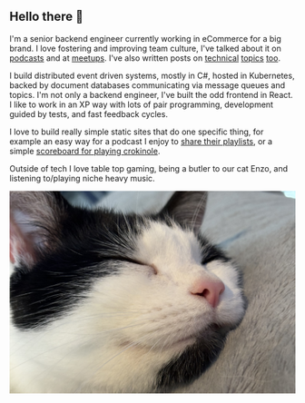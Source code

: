 ## Hello there 👋

I'm a senior backend engineer currently working in eCommerce for a big brand. I love fostering and improving team culture, I've talked about it on [podcasts](https://open.spotify.com/episode/3qxG0JObxswxfz8l9YbIZr?si=c0a9b48cefcb4773) and at [meetups](https://meetup.thefusionhub.co.uk/events/meetup-2024-02-29). I've also written posts on [technical](https://davidmn.org/posts/tech/ghost-to-hugo/) [topics](https://medium.com/asos-techblog/replacing-postman-with-rider-1aae3a25fa34) [too](https://davidmn.org/posts/tech/arm-to-bicep/).

I build distributed event driven systems, mostly in C#, hosted in Kubernetes, backed by document databases communicating via message queues and topics. I'm not only a backend engineer, I've built the odd frontend in React. I like to work in an XP way with lots of pair programming, development guided by tests, and fast feedback cycles.

I love to build really simple static sites that do one specific thing, for example an easy way for a podcast I enjoy to [share their playlists](https://enjoyaplayli.st), or a simple [scoreboard for playing crokinole](https://davidmn.github.io/crokinole-scoring/).

Outside of tech I love table top gaming, being a butler to our cat Enzo, and listening to/playing niche heavy music. 

![Enzo the cat. A close up of a black and white cat snoozing on a grey blanket.](enzo.jpeg)